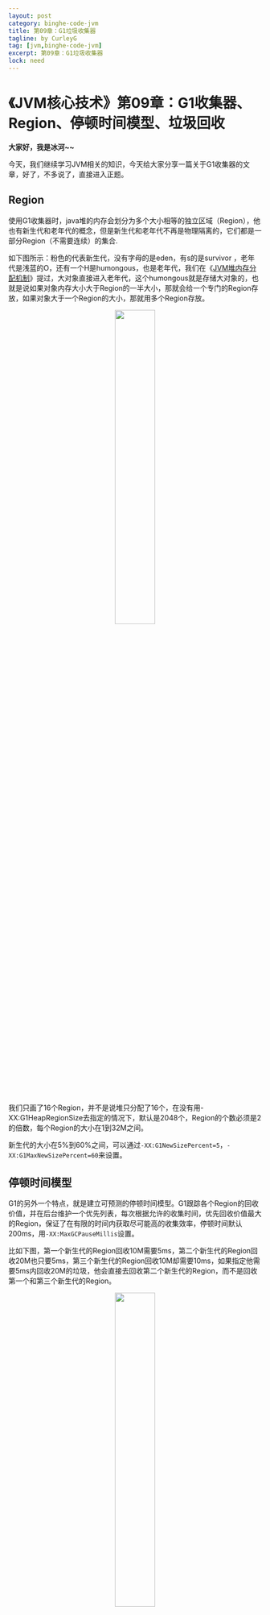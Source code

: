 ```yaml
---
layout: post
category: binghe-code-jvm
title: 第09章：G1垃圾收集器
tagline: by CurleyG
tag: [jvm,binghe-code-jvm]
excerpt: 第09章：G1垃圾收集器
lock: need
---
```


# 《JVM核心技术》第09章：G1收集器、Region、停顿时间模型、垃圾回收

**大家好，我是冰河~~**

今天，我们继续学习JVM相关的知识，今天给大家分享一篇关于G1收集器的文章，好了，不多说了，直接进入正题。

## Region

使用G1收集器时，java堆的内存会划分为多个大小相等的独立区域（Region），他也有新生代和老年代的概念，但是新生代和老年代不再是物理隔离的，它们都是一部分Region（不需要连续）的集合.

如下图所示：粉色的代表新生代，没有字母的是eden，有s的是survivor ，老年代是浅蓝的O，还有一个H是humongous，也是老年代，我们在《[JVM堆内存分配机制](https://binghe.gitcode.host/md/core/jvm/2022-04-18-005-JVM%E5%A0%86%E5%86%85%E5%AD%98%E5%88%86%E9%85%8D.html)》提过，大对象直接进入老年代，这个humongous就是存储大对象的，也就是说如果对象内存大小大于Region的一半大小，那就会给一个专门的Region存放，如果对象大于一个Region的大小，那就用多个Region存放。

<div align="center">
    <img src="https://binghe.gitcode.host/assets/images/core/jvm/jvm-2023-07-25-057.png?raw=true" width="40%">
    <br/>
</div>

我们只画了16个Region，并不是说堆只分配了16个，在没有用-XX:G1HeapRegionSize去指定的情况下，默认是2048个，Region的个数必须是2的倍数，每个Region的大小在1到32M之间。

新生代的大小在5%到60%之间，可以通过`-XX:G1NewSizePercent=5`，`-XX:G1MaxNewSizePercent=60`来设置。

## 停顿时间模型

G1的另外一个特点，就是建立可预测的停顿时间模型。G1跟踪各个Region的回收价值，并在后台维护一个优先列表，每次根据允许的收集时间，优先回收价值最大的Region，保证了在有限的时间内获取尽可能高的收集效率，停顿时间默认200ms，用`-XX:MaxGCPauseMillis`设置。

比如下图，第一个新生代的Region回收10M需要5ms，第二个新生代的Region回收20M也只要5ms，第三个新生代的Region回收10M却需要10ms，如果指定他需要5ms内回收20M的垃圾，他会直接去回收第二个新生代的Region，而不是回收第一个和第三个新生代的Region。

<div align="center">
    <img src="https://binghe.gitcode.host/assets/images/core/jvm/jvm-2023-07-25-058.png?raw=true" width="40%">
    <br/>
</div>

## 垃圾回收

### 新生代回收

上面提过，新生代的内存空间最多占用60%，当60%的空间用完的时候，就会触发新生代的回收。新生代的回收是用复制算法的，与之前不同的是，他会考虑到停顿时间。

### 老年代回收

老年代回收分为：**初始标记、并发标记、最终标记、混合回收**。

前面三个阶段跟《[CMS垃圾收集器](https://binghe.gitcode.host/md/core/jvm/2022-04-18-008-JVM-CMS%E5%9E%83%E5%9C%BE%E6%94%B6%E9%9B%86%E5%99%A8.html)》的前面三个类似。

混合回收，是说他并不会仅仅回收老年代的垃圾，也会回收新生代的垃圾，他会根据停顿时间，尽可能的多回收Region。由于在停顿时间内回收的垃圾可能不会很多，所以这个阶段会进行多次的混合回收，默认是8次，可以通过`-XX:G1MixedGCCountTarget`设置。
如果混合回收的时候，发现Region仅占有5%了，那他就会停止回收，不会一直回收8次。

混合回收的基于复制算法的，所以大对象的复制会比较耗时，如果某个老年代的Region超过85%的对象是存活的，那他不会被回收，通过`-XX:G1MixedGCLiveThresholdPercent`设置。

**好了，今天就到这儿吧，我是冰河，我们下期见~~**

## 星球服务

加入星球，你将获得：

1.项目学习：微服务入门必备的SpringCloud  Alibaba实战项目、手写RPC项目—所有大厂都需要的项目【含上百个经典面试题】、深度解析Spring6核心技术—只要学习Java就必须深度掌握的框架【含数十个经典思考题】、Seckill秒杀系统项目—进大厂必备高并发、高性能和高可用技能。

2.框架源码：手写RPC项目—所有大厂都需要的项目【含上百个经典面试题】、深度解析Spring6核心技术—只要学习Java就必须深度掌握的框架【含数十个经典思考题】。

3.硬核技术：深入理解高并发系列（全册）、深入理解JVM系列（全册）、深入浅出Java设计模式（全册）、MySQL核心知识（全册）。

4.技术小册：深入理解高并发编程（第1版）、深入理解高并发编程（第2版）、从零开始手写RPC框架、SpringCloud  Alibaba实战、冰河的渗透实战笔记、MySQL核心知识手册、Spring IOC核心技术、Nginx核心技术、面经手册等。

5.技术与就业指导：提供相关就业辅导和未来发展指引，冰河从初级程序员不断沉淀，成长，突破，一路成长为互联网资深技术专家，相信我的经历和经验对你有所帮助。

冰河的知识星球是一个简单、干净、纯粹交流技术的星球，不吹水，目前加入享5折优惠，价值远超门票。加入星球的用户，记得添加冰河微信：hacker_binghe，冰河拉你进星球专属VIP交流群。

## 星球重磅福利

跟冰河一起从根本上提升自己的技术能力，架构思维和设计思路，以及突破自身职场瓶颈，冰河特推出重大优惠活动，扫码领券进行星球，**直接立减149元，相当于5折，** 这已经是星球最大优惠力度！

<div align="center">
    <img src="https://binghe.gitcode.host/images/personal/xingqiu_149.png?raw=true" width="80%">
    <br/>
</div>

领券加入星球，跟冰河一起学习《SpringCloud Alibaba实战》、《手撸RPC专栏》和《Spring6核心技术》，更有已经上新的《大规模分布式Seckill秒杀系统》，从零开始介绍原理、设计架构、手撸代码。后续更有硬核中间件项目和业务项目，而这些都是你升职加薪必备的基础技能。

**100多元就能学这么多硬核技术、中间件项目和大厂秒杀系统，如果是我，我会买他个终身会员！**

## 其他方式加入星球

* **链接** ：打开链接 [http://m6z.cn/6aeFbs](http://m6z.cn/6aeFbs) 加入星球。
* **回复** ：在公众号 **冰河技术** 回复 **星球** 领取优惠券加入星球。

**特别提醒：** 苹果用户进圈或续费，请加微信 **hacker_binghe** 扫二维码，或者去公众号 **冰河技术** 回复 **星球** 扫二维码加入星球。

## 星球规划

后续冰河还会在星球更新大规模中间件项目和深度剖析核心技术的专栏，目前已经规划的专栏如下所示。

### 中间件项目

* 《大规模分布式定时调度中间件项目实战（非Demo）》：全程手撸代码。
* 《大规模分布式IM（即时通讯）项目实战（非Demo）》：全程手撸代码。
* 《大规模分布式网关项目实战（非Demo）》：全程手撸代码。
* 《手写Redis》：全程手撸代码。
* 《手写JVM》全程手撸代码。

### 超硬核项目

* 《从零落地秒杀系统项目》：全程手撸代码，在阿里云实现压测（**已上新**）。
* 《大规模电商系统商品详情页项目》：全程手撸代码，在阿里云实现压测。
* 其他待规划的实战项目，小伙伴们也可以提一些自己想学的，想一起手撸的实战项目。。。


既然星球规划了这么多内容，那么肯定就会有小伙伴们提出疑问：这么多内容，能更新完吗？我的回答就是：一个个攻破呗，咱这星球干就干真实中间件项目，剖析硬核技术和项目，不做Demo。初衷就是能够让小伙伴们学到真正的核心技术，不再只是简单的做CRUD开发。所以，每个专栏都会是硬核内容，像《SpringCloud Alibaba实战》、《手撸RPC专栏》和《Spring6核心技术》就是很好的示例。后续的专栏只会比这些更加硬核，杜绝Demo开发。

小伙伴们跟着冰河认真学习，多动手，多思考，多分析，多总结，有问题及时在星球提问，相信在技术层面，都会有所提高。将学到的知识和技术及时运用到实际的工作当中，学以致用。星球中不少小伙伴都成为了公司的核心技术骨干，实现了升职加薪的目标。

## 联系冰河

### 加群交流

本群的宗旨是给大家提供一个良好的技术学习交流平台，所以杜绝一切广告！由于微信群人满 100 之后无法加入，请扫描下方二维码先添加作者 “冰河” 微信(hacker_binghe)，备注：`星球编号`。



<div align="center">
    <img src="https://binghe.gitcode.host/images/personal/hacker_binghe.jpg?raw=true" width="180px">
    <div style="font-size: 18px;">冰河微信</div>
    <br/>
</div>



### 公众号

分享各种编程语言、开发技术、分布式与微服务架构、分布式数据库、分布式事务、云原生、大数据与云计算技术和渗透技术。另外，还会分享各种面试题和面试技巧。内容在 **冰河技术** 微信公众号首发，强烈建议大家关注。

<div align="center">
    <img src="https://binghe.gitcode.host/images/personal/ice_wechat.jpg?raw=true" width="180px">
    <div style="font-size: 18px;">公众号：冰河技术</div>
    <br/>
</div>


### 视频号

定期分享各种编程语言、开发技术、分布式与微服务架构、分布式数据库、分布式事务、云原生、大数据与云计算技术和渗透技术。另外，还会分享各种面试题和面试技巧。

<div align="center">
    <img src="https://binghe.gitcode.host/images/personal/ice_video.png?raw=true" width="180px">
    <div style="font-size: 18px;">视频号：冰河技术</div>
    <br/>
</div>



### 星球

加入星球 **[冰河技术](http://m6z.cn/6aeFbs)**，可以获得本站点所有学习内容的指导与帮助。如果你遇到不能独立解决的问题，也可以添加冰河的微信：**hacker_binghe**， 我们一起沟通交流。另外，在星球中不只能学到实用的硬核技术，还能学习**实战项目**！

关注 [冰河技术](https://img-blog.csdnimg.cn/20210426115714643.jpg?raw=true)公众号，回复 `星球` 可以获取入场优惠券。

<div align="center">
    <img src="https://binghe.gitcode.host/images/personal/xingqiu.png?raw=true" width="180px">
    <div style="font-size: 18px;">知识星球：冰河技术</div>
    <br/>
</div>
